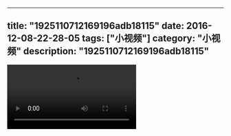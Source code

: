 
---
title: "1925110712169196adb18115"
date: 2016-12-08-22-28-05
tags: ["小视频"]
category: "小视频"
description: "1925110712169196adb18115"
---
<video src="http://ohtsqip0g.bkt.clouddn.com/1925110712169196adb18115.mp4" controls="controls"></video>
